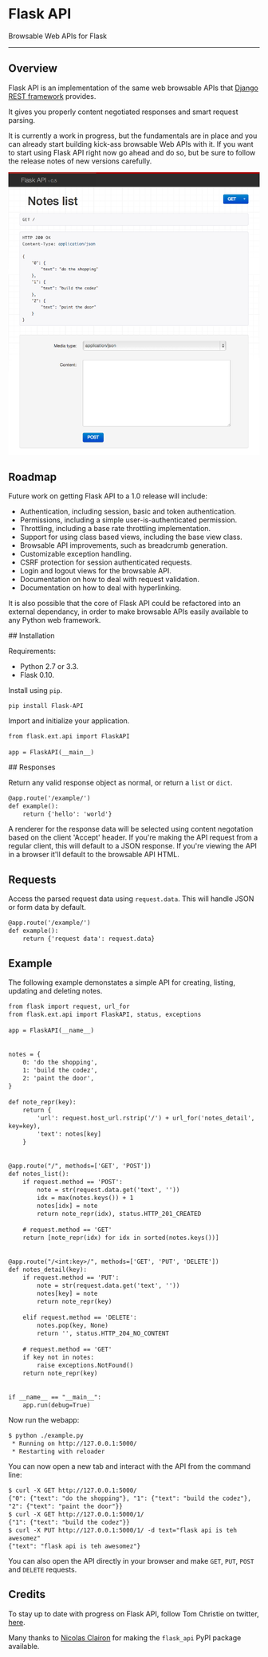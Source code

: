 # Flask API

Browsable Web APIs for Flask

---

## Overview

Flask API is an implementation of the same web browsable APIs that [Django REST framework][django-rest-framework] provides.

It gives you properly content negotiated responses and smart request parsing.

It is currently a work in progress, but the fundamentals are in place and you can already start building kick-ass browsable Web APIs with it.  If you want to start using Flask API right now go ahead and do so, but be sure to follow the release notes of new versions carefully.

![Screenshot](screenshot.png)

## Roadmap

Future work on getting Flask API to a 1.0 release will include:

* Authentication, including session, basic and token authentication.
* Permissions, including a simple user-is-authenticated permission.
* Throttling, including a base rate throttling implementation.
* Support for using class based views, including the base view class.
* Browsable API improvements, such as breadcrumb generation.
* Customizable exception handling.
* CSRF protection for session authenticated requests.
* Login and logout views for the browsable API.
* Documentation on how to deal with request validation.
* Documentation on how to deal with hyperlinking.

It is also possible that the core of Flask API could be refactored into an external dependancy, in order to make browsable APIs easily available to any Python web framework.

## Installation

Requirements:

* Python 2.7 or 3.3.
* Flask 0.10.

Install using `pip`.

    pip install Flask-API

Import and initialize your application.

    from flask.ext.api import FlaskAPI

    app = FlaskAPI(__main__)

## Responses

Return any valid response object as normal, or return a `list` or `dict`.

    @app.route('/example/')
    def example():
        return {'hello': 'world'}

A renderer for the response data will be selected using content negotation based on the client 'Accept' header. If you're making the API request from a regular client, this will default to a JSON response. If you're viewing the API in a browser it'll default to the browsable API HTML. 

## Requests

Access the parsed request data using `request.data`.  This will handle JSON or form data by default.

    @app.route('/example/')
    def example():
        return {'request data': request.data}

## Example

The following example demonstates a simple API for creating, listing, updating and deleting notes.

	from flask import request, url_for
	from flask.ext.api import FlaskAPI, status, exceptions
	
	app = FlaskAPI(__name__)
	
	
	notes = {
	    0: 'do the shopping',
	    1: 'build the codez',
	    2: 'paint the door',
	}
	
	def note_repr(key):
	    return {
	        'url': request.host_url.rstrip('/') + url_for('notes_detail', key=key),
	        'text': notes[key]
	    }
	
	
	@app.route("/", methods=['GET', 'POST'])
	def notes_list():
	    if request.method == 'POST':
	        note = str(request.data.get('text', ''))
	        idx = max(notes.keys()) + 1
	        notes[idx] = note
	        return note_repr(idx), status.HTTP_201_CREATED
	
	    # request.method == 'GET'
	    return [note_repr(idx) for idx in sorted(notes.keys())]
	
	
	@app.route("/<int:key>/", methods=['GET', 'PUT', 'DELETE'])
	def notes_detail(key):
	    if request.method == 'PUT':
	        note = str(request.data.get('text', ''))
	        notes[key] = note
	        return note_repr(key)
	
	    elif request.method == 'DELETE':
	        notes.pop(key, None)
	        return '', status.HTTP_204_NO_CONTENT
	
	    # request.method == 'GET'
	    if key not in notes:
	        raise exceptions.NotFound()
	    return note_repr(key)
	
	
	if __name__ == "__main__":
	    app.run(debug=True)

Now run the webapp:

    $ python ./example.py
     * Running on http://127.0.0.1:5000/
     * Restarting with reloader

You can now open a new tab and interact with the API from the command line:

    $ curl -X GET http://127.0.0.1:5000/
    {"0": {"text": "do the shopping"}, "1": {"text": "build the codez"}, "2": {"text": "paint the door"}}
    $ curl -X GET http://127.0.0.1:5000/1/
    {"1": {"text": "build the codez"}}
    $ curl -X PUT http://127.0.0.1:5000/1/ -d text="flask api is teh awesomez"
    {"text": "flask api is teh awesomez"}

You can also open the API directly in your browser and make `GET`, `PUT`, `POST` and `DELETE` requests.

## Credits

To stay up to date with progress on Flask API, follow Tom Christie on twitter, [here][tomchristie].

Many thanks to [Nicolas Clairon][nicolas-clarion] for making the `flask_api` PyPI package available.

[travis-image]: https://travis-ci.org/tomchristie/flask-api.png?branch=master
[travis-link]: https://travis-ci.org/tomchristie/flask-api
[coveralls-image]: https://coveralls.io/repos/tomchristie/flask-api/badge.png?branch=master
[coveralls-link]: https://coveralls.io/r/tomchristie/flask-api?branch=master
[django-rest-framework]: http://www.django-rest-framework.org
[tomchristie]: https://twitter.com/_tomchristie
[nicolas-clarion]: https://github.com/namlook/
